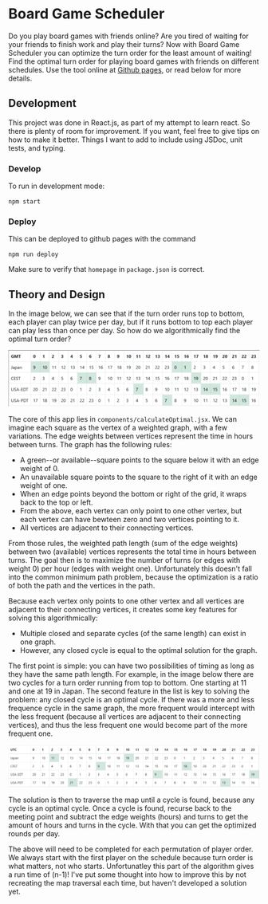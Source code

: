 # Board Game Scheduler

Do you play board games with friends online?
Are you tired of waiting for your friends to finish work and play their turns?
Now with Board Game Scheduler you can optimize the turn order for the least amount of waiting!
Find the optimal turn order for playing board games with friends on different schedules.
Use the tool online at [Github pages](https://stcase.github.io/board-game-scheduler/), or read below for more details.

## Development

This project was done in React.js, as part of my attempt to learn react.
So there is plenty of room for improvement.
If you want, feel free to give tips on how to make it better.
Things I want to add to include using JSDoc, unit tests, and typing.

### Develop

To run in development mode:

```
npm start
```

### Deploy

This can be deployed to github pages with the command

```
npm run deploy
```

Make sure to verify that `homepage` in `package.json` is correct.

## Theory and Design

In the image below, we can see that if the turn order runs top to bottom, each player can play twice per day,
but if it runs bottom to top each player can play less than once per day. So how do we algorithmically find the optimal turn order?

![Example SChedule](doc/schedule1.png)

The core of this app lies in `components/calculateOptimal.jsx`.
We can imagine each square as the vertex of a weighted graph, with a few variations.
The edge weights between vertices represent the time in hours between turns.
The graph has the following rules:

- A green--or available--square points to the square below it with an edge weight of 0.
- An unavailable square points to the square to the right of it with an edge weight of one.
- When an edge points beyond the bottom or right of the grid, it wraps back to the top or left.
- From the above, each vertex can only point to one other vertex, but each vertex can have bewteen zero and two vertices pointing to it.
- All vertices are adjacent to their connecting vertices.

From those rules, the weighted path length (sum of the edge weights) between two (available) vertices represents the total time in hours between turns.
The goal then is to maximize the number of turns (or edges with weight 0) per hour (edges with weight one).
Unfortunately this doesn't fall into the common minimum path problem, because the optimization is a ratio of both the path and the vertices in the path.

Because each vertex only points to one other vertex and all vertices are adjacent to their connecting vertices, it creates some key features for solving this algorithmically:

- Multiple closed and separate cycles (of the same length) can exist in one graph.
- However, any closed cycle is equal to the optimal solution for the graph.

The first point is simple: you can have two possibilities of timing as long as they have the same path length.
For example, in the image below there are two cycles for a turn order running from top to bottom.
One starting at 11 and one at 19 in Japan.
The second feature in the list is key to solving the problem: any closed cycle is an optimal cycle.
If there was a more and less frequence cycle in the same graph, the more frequent would intercept with the less frequent (because all vertices are adjacent to their connecting vertices), and thus the less frequent one would become part of the more frequent one.

![Schedule with two closed cycles](doc/schedule2closedCycles.PNG)

The solution is then to traverse the map until a cycle is found, because any cycle is an optimal cycle.
Once a cycle is found, recurse back to the meeting point and subtract the edge weights (hours) and turns to get the amount of hours and turns in the cycle.
With that you can get the optimized rounds per day.

The above will need to be completed for each permutation of player order.
We always start with the first player on the schedule because turn order is what matters, not who starts.
Unfortunatley this part of the algorithm gives a run time of (n-1)!
I've put some thought into how to improve this by not recreating the map traversal each time, but haven't developed a solution yet.
